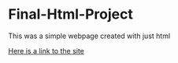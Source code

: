 # Final-Html-Project

This was a simple webpage created with just html

<a href='https://nathaniyell.github.io/Final-Html-Project/'>Here is a link to the site</a>
